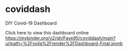 # coviddash
DIY Covid-19 Dashboard


Click here to view this dashboard online
https://mybinder.org/v2/gh/Faye95/coviddash/main?urlpath=%2Fvoila%2Frender%2FDashboard-Final.ipynb
